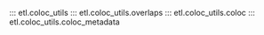 ::: etl.coloc_utils
::: etl.coloc_utils.overlaps
::: etl.coloc_utils.coloc
::: etl.coloc_utils.coloc_metadata
